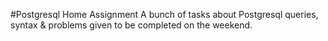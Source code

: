 #Postgresql Home Assignment
A bunch of tasks about Postgresql queries, syntax & problems given to be completed on the weekend.